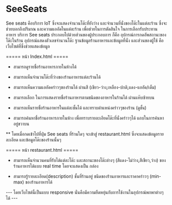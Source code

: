 # SeeSeats

See seats คือบริการ IoT ซึ่งจะแสดงจำนวนโต๊ะที่ยังว่าง และจำนวนที่นั่งของโต๊ะในแต่ละร้าน ซึ่งจะช่วยบอกถึงปริมาณ และความแออัดในแต่ละร้าน เพื่อช่วยในการตัดสินใจ ในการเลือกรับประทานอาหาร บริการ See seats ประกอบไปด้วยส่วนของผู้ประกอบการ ก็คือ อุปกรณ์การกดอัพสถานะของโต๊ะในร้าน อุปกรณ์แสดงตัวเลขจำนวนโต๊ะ ฐานข้อมูลร้านอาหารและข้อมูลที่นั่ง และส่วนของผู้ใช้ คือ เว็บไซต์ที่ซึ่งช่วยแสดงข้อมูล

===== หน้า Index.html =====

* สามารถดูรายชื่อร้านอาหารภายในห้างได้

* สามารถเห็นจำนวนโต๊ะที่ว่างของร้านอาหารแต่ละร้านได้

* สามารถเห็นความแออัดคร่าวๆของร้านได้ ผ่านสี (เขียว-ว่าง,เหลือง-ปกติ,แดง-แออัด/เต็ม)

* สามารถเลือก ในการแสดงรายชื่อร้านอาหารตามชนิดของอาหารในร้านได้ ผ่านแท๊บซ้ายบน

* สามารถเห็นรายชื่อร้านอาหารในแต่ละชั้นได้ และทราบตำแหน่งคร่าวๆของร้าน (ดูชั้น)

* สามารถค้นหาชื่อร้านอาหารภายในห้าง เพื่อทราบรายละเอียดโต๊ะที่นั่งคร่าวๆได้ แถบในการค้นหาอยู่ขวาบน

** โดยเมื่อกดเข้าไปที่ปุ่ม See seats ที่ร้านใดๆ จะเข้าสู่ restaurant.html ซึ่งจะแสดงข้อมูลรายละเอียด และข้อมูลโต๊ะของร้านนั้นๆ

===== หน้า restaurant.html =====

* สามารถเห็นจำนวนคนที่รับได้แต่ละโต๊ะ และสถานะของโต๊ะต่างๆ (สีแดง-ไม่ว่าง,สีเขียว,ว่าง) ของร้านอาหารได้แบบ real time โดยจะแสดงเป็น กล่อง 

* สามารถรู้รายละเอียด(description) ชั้นที่ร้านอยู่ ชนิดของร้านอาหารและราคาคร่าวๆ (min-max) ของร้านอาหารได้

--- โดยเว็บไซต์นี้เป็นแบบ responsive นั่นคือมีความยืดหยุ่นกับการใช้งานในอุปกรณ์พกพาต่างๆได้ ---
